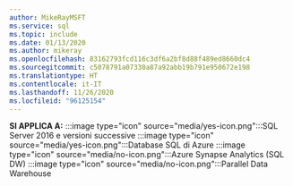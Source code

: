 ```yaml
---
author: MikeRayMSFT
ms.service: sql
ms.topic: include
ms.date: 01/13/2020
ms.author: mikeray
ms.openlocfilehash: 83162793fcd116c3df6a2bf8d88f489ed8660dc4
ms.sourcegitcommit: c5078791a07330a87a92abb19b791e950672e198
ms.translationtype: HT
ms.contentlocale: it-IT
ms.lasthandoff: 11/26/2020
ms.locfileid: "96125154"
---
```

<Token>**SI APPLICA A:** :::image type="icon" source="media/yes-icon.png":::SQL Server 2016 e versioni successive :::image type="icon" source="media/yes-icon.png":::Database SQL di Azure :::image type="icon" source="media/no-icon.png":::Azure Synapse Analytics (SQL DW) :::image type="icon" source="media/no-icon.png":::Parallel Data Warehouse</Token>

